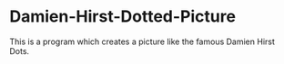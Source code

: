 # Damien-Hirst-Dotted-Picture
This is a program which creates a picture like the famous Damien Hirst Dots.
